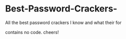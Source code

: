 # Best-Password-Crackers-
All the best password crackers I know and what their for

contains no code. 
cheers! 
